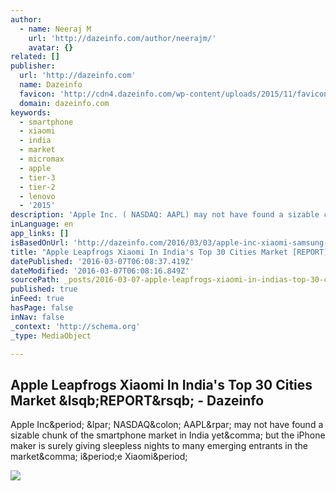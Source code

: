 ```yaml
---
author:
  - name: Neeraj M
    url: 'http://dazeinfo.com/author/neerajm/'
    avatar: {}
related: []
publisher:
  url: 'http://dazeinfo.com'
  name: Dazeinfo
  favicon: 'http://cdn4.dazeinfo.com/wp-content/uploads/2015/11/favicon.ico'
  domain: dazeinfo.com
keywords:
  - smartphone
  - xiaomi
  - india
  - market
  - micromax
  - apple
  - tier-3
  - tier-2
  - lenovo
  - '2015'
description: 'Apple Inc. ( NASDAQ: AAPL) may not have found a sizable chunk of the smartphone market in India yet, but the iPhone maker is surely giving sleepless nights to many emerging entrants in the market, i.e Xiaomi.'
inLanguage: en
app_links: []
isBasedOnUrl: 'http://dazeinfo.com/2016/03/03/apple-inc-xiaomi-samsung-lenovo-smartphone-market-india-q4-2015/'
title: "Apple Leapfrogs Xiaomi In India's Top 30 Cities Market [REPORT] - Dazeinfo"
datePublished: '2016-03-07T06:08:37.419Z'
dateModified: '2016-03-07T06:08:16.849Z'
sourcePath: _posts/2016-03-07-apple-leapfrogs-xiaomi-in-indias-top-30-cities-market-repo.md
published: true
inFeed: true
hasPage: false
inNav: false
_context: 'http://schema.org'
_type: MediaObject

---
```

<article style=""><h1>Apple Leapfrogs Xiaomi In India's Top 30 Cities Market &amp;lsqb;REPORT&amp;rsqb; - Dazeinfo</h1><p>Apple Inc&amp;period; &amp;lpar; NASDAQ&amp;colon; AAPL&amp;rpar; may not have found a sizable chunk of the smartphone market in India yet&amp;comma; but the iPhone maker is surely giving sleepless nights to many emerging entrants in the market&amp;comma; i&amp;period;e Xiaomi&amp;period;</p><img src="http://cdn3.dazeinfo.com/wp-content/uploads/2016/03/xiaomi-apple-samsung-lenovo-smartphone-market-india-q4-2015.png" /></article>